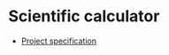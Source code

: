 # Scientific calculator

* [Project specification](https://github.com/maizzuu/data-structures-lab/blob/main/documentation/project_specification.md)

